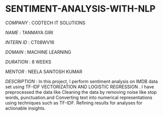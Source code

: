 # SENTIMENT-ANALYSIS-WITH-NLP

*COMPANY* : CODTECH IT SOLUTIONS

*NAME* : TANMAYA GIRI

*INTERN ID* : CT08WV16

*DOMAIN* : MACHINE LEARNING

*DURATION* : 8 WEEKS

*MENTOR* : NEELA SANTOSH KUMAR

*DESCRIPTION* : In this project, I perform sentiment analysis on IMDB data set using TF-IDF VECTORIZATION AND LOGISTIC
 REGRESSION . I have preprocessed the data like Cleaning the data by removing noise like stop words, punctuation.and 
 Converting text into numerical representations using techniques such as TF-IDF.
 Refining results for analyses for actionable insights.
